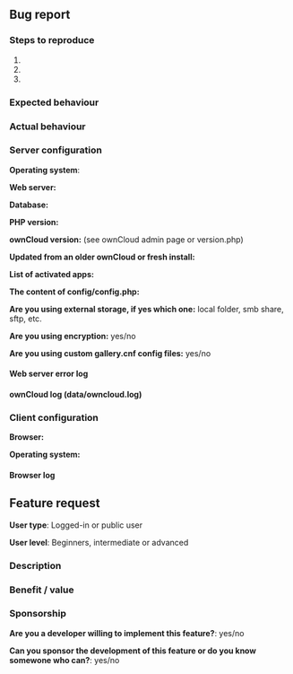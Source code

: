 <!--
Thank you for taking the time to report an issue you've experienced using Gallery+
or to submit a feature request.

To make it easier for us to help you, please fill in as much information as possible in
one of the forms below.

Please choose between the "Bug report" and the "Feature request" form and delete the content of the other one
-->

## Bug report

### Steps to reproduce

1.
1.
1.

### Expected behaviour
<!--
Tell us what should happen
Tip: You can leave alone text surrounded by these special markers such as this one, they're invisible
-->

### Actual behaviour
<!--
Tell us what happens instead
-->


### Server configuration

**Operating system**:

**Web server:**

**Database:**

**PHP version:**

**ownCloud version:** (see ownCloud admin page or version.php)

**Updated from an older ownCloud or fresh install:**

**List of activated apps:**
<!--
If you have access to your command line run e.g.:
# sudo -u www-data php occ app:list`
from within your ownCloud installation folder*
-->
 
**The content of config/config.php:**
<!--
If you have access to your command line run e.g.:
# sudo -u www-data php occ config:list system`
from within your ownCloud installation folder

or 

Insert your config.php content here
(Without the database password, passwordsalt and secret)
-->

**Are you using external storage, if yes which one:** local folder, smb share, sftp, etc.

**Are you using encryption:** yes/no

**Are you using custom gallery.cnf config files:** yes/no

#### Web server error log
<!--
Insert your webserver log here
-->

#### ownCloud log (data/owncloud.log)
<!--
Insert your ownCloud log here
-->

### Client configuration

**Browser:**

**Operating system:**

#### Browser log
<!--
Insert your browser log here, this could for example include:

a) The javascript console log
b) The network log 
c) ...
-->
 
## Feature request

**User type**: Logged-in or public user

**User level**: Beginners, intermediate or advanced

### Description
<!--
Please try to give as much information as you can about your request
-->

### Benefit / value
<!--
Please explain how it could benefit users of the app, other apps or 3rd party services
-->

### Sponsorship
<!--
This greatly accelerates the delivery of a feature
-->
 
**Are you a developer willing to implement this feature?**: yes/no

**Can you sponsor the development of this feature or do you know somewone who can?**: yes/no
